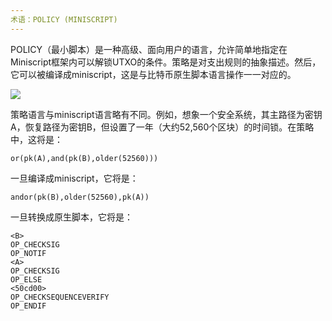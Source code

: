 ```yaml
---
术语：POLICY (MINISCRIPT)
---
```


POLICY（最小脚本）是一种高级、面向用户的语言，允许简单地指定在Miniscript框架内可以解锁UTXO的条件。策略是对支出规则的抽象描述。然后，它可以被编译成miniscript，这是与比特币原生脚本语言操作一一对应的。

![](../../dictionnaire/assets/30.png)

策略语言与miniscript语言略有不同。例如，想象一个安全系统，其主路径为密钥A，恢复路径为密钥B，但设置了一年（大约52,560个区块）的时间锁。在策略中，这将是：

```plaintext
or(pk(A),and(pk(B),older(52560)))
```

一旦编译成miniscript，它将是：

```plaintext
andor(pk(B),older(52560),pk(A))
```

一旦转换成原生脚本，它将是：

```plaintext
<B>
OP_CHECKSIG
OP_NOTIF
<A>
OP_CHECKSIG
OP_ELSE
<50cd00>
OP_CHECKSEQUENCEVERIFY
OP_ENDIF
```
